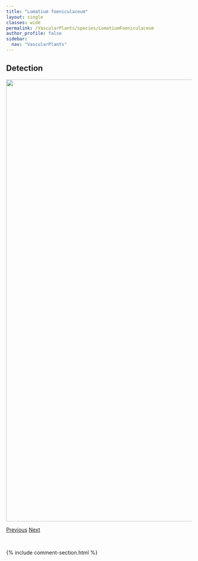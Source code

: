 ```yaml
---
title: "Lomatium foeniculaceum"
layout: single
classes: wide
permalink: /VascularPlants/species/LomatiumFoeniculaceum
author_profile: false
sidebar:
  nav: "VascularPlants"
---
```


<h2>Detection</h2>

<a href="https://drive.google.com/uc?export=view&id=1XexkB8auJ9t35okg8gfEqOKecMbtAUKm">
<img src="https://drive.google.com/uc?export=view&id=1XexkB8auJ9t35okg8gfEqOKecMbtAUKm" height = "1200" width = "800">
</a>


<a href="/DevelopmentWebsite/VascularPlants/species/LoliumPratense" class="pagination--pager" title="Lolium pratense">Previous</a> <a href="/DevelopmentWebsite/VascularPlants/species/LomatiumMacrocarpum" class="pagination--pager" title="Lomatium macrocarpum">Next</a>

<p>&nbsp;</p>

{% include comment-section.html %}
